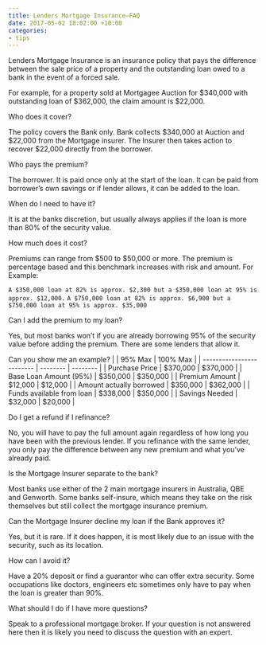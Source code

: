 ```yaml
---
title: Lenders Mortgage Insurance—FAQ
date: 2017-05-02 18:02:00 +10:00
categories:
- tips
---
```


Lenders Mortgage Insurance is an insurance policy that pays the difference between the sale price of a property and the outstanding loan owed to a bank in the event of a forced sale.

For example, for a property sold at Mortgagee Auction for $340,000 with outstanding loan of $362,000, the claim amount is $22,000.

Who does it cover?

The policy covers the Bank only.  Bank collects $340,000 at Auction and $22,000 from the Mortgage insurer.  The Insurer then takes action to recover $22,000 directly from the borrower.

Who pays the premium?

The borrower. It is paid once only at the start of the loan.  It can be paid from borrower’s own savings or if lender allows, it can be added to the loan.

When do I need to have it?

It is at the banks discretion, but usually always applies if the loan is more than 80% of the security value.

How much does it cost?

Premiums can range from $500 to $50,000 or more.  The premium is percentage based and this benchmark increases with risk and amount. For Example:

`A $350,000 loan at 82% is approx. $2,300 but a $350,000 loan at 95% is approx. $12,000.` 
`A $750,000 loan at 82% is approx. $6,900 but a $750,000 loan at 95% is approx. $35,000` 


Can I add the premium to my loan?

Yes, but most banks won’t if you are already borrowing 95% of the security value before adding the premium.  There are some lenders that allow it.

Can you show me an example?
|                           | 95% Max  | 100% Max |
| ------------------------- | -------- | -------- |
| Purchase Price            | $370,000 | $370,000 |
| Base Loan Amount (95%)    | $350,000 | $350,000 |
| Premium Amount            | $12,000  | $12,000  |
| Amount actually borrowed  | $350,000 | $362,000 |
| Funds available from loan | $338,000 | $350,000 |
| Savings Needed            | $32,000  | $20,000  |



Do I get a refund if I refinance?

No, you will have to pay the full amount again regardless of how long you have been with the previous lender. If you refinance with the same lender, you only pay the difference between any new premium and what you’ve already paid.

Is the Mortgage Insurer separate to the bank?

Most banks use either of the 2 main mortgage insurers in Australia, QBE and Genworth.  Some banks self-insure, which means they take on the risk themselves but still collect the mortgage insurance premium.

Can the Mortgage Insurer decline my loan if the Bank approves it?

Yes, but it is rare.  If it does happen, it is most likely due to an issue with the security, such as its location.    

How can I avoid it?

Have a 20% deposit or find a guarantor who can offer extra security. Some occupations like doctors, engineers etc sometimes only have to pay when the loan is greater than 90%.

What should I do if I have more questions?

Speak to a professional mortgage broker.  If your question is not answered here then it is likely you need to discuss the question with an expert. 
